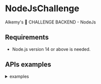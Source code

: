 # NodeJsChallenge
Alkemy's 🚀 CHALLENGE BACKEND - NodeJs

## Requirements

* Node.js version 14 or above is needed.

## APIs examples

<details>
<summary>examples</summary>

* Sign up a character using ```POST /auth/register``` Api:

![image](https://user-images.githubusercontent.com/11562125/133787200-1a3c2b8b-5a8e-4651-bcaa-a2664cd321a1.png)

* Sign in a character using ```GET /auth/login``` Api:

![image](https://user-images.githubusercontent.com/11562125/133788700-842087b7-ab9e-4fdb-8497-eb76f978302b.png)

* Create a new character using ```POST /characters``` Api: 

![image](https://user-images.githubusercontent.com/11562125/133789624-4e4cb847-447f-4349-8afb-ca03c561efb4.png)

* List all characters using ```GET /characters``` Api:

![image](https://user-images.githubusercontent.com/11562125/133790464-b126f96d-c14b-4b6b-a520-1d6f4ccddae7.png)

* Edit character using ```PUT /characters/{id}``` Api:

![image](https://user-images.githubusercontent.com/11562125/133791015-55404696-b370-4d67-9397-07c8d75f4f85.png)

* Delete a character using ```DELETE /characters/{id}``` Api:

![image](https://user-images.githubusercontent.com/11562125/133792547-4ce64088-8b7e-4652-962d-de7388ee6e24.png)

* View a character and his appearances using ```GET /characters/{id}``` Api:

![image](https://user-images.githubusercontent.com/11562125/133794810-3376f297-b99e-45af-934c-fdb8c1889301.png)

* Find a character by his name using ```GET /characters/name/{name}``` Api:

![image](https://user-images.githubusercontent.com/11562125/133795298-19d2f561-6b12-41f6-b32a-83812ffd3ea5.png)

* Find a character by his age using ```GET /characters/age/{age}``` Api:
  
![image](https://user-images.githubusercontent.com/11562125/133796114-569b82b8-4407-4c17-8d50-c1beb1d6a5ab.png)

* Find a character by a movie/serie using ```GET /characters/movies/{movieId}``` Api:
  
![image](https://user-images.githubusercontent.com/11562125/133796287-67c0ba10-d562-4b3b-bea2-376ba00e8d53.png)
  
* List all movies/series using ```GET /movies``` Api: 
  
![image](https://user-images.githubusercontent.com/11562125/133796594-a1feda70-4b13-4e14-8e61-d8aa09048ac6.png)

* View a movie/serie and its characters using ```GET /movies/{id}``` Api:
  
![image](https://user-images.githubusercontent.com/11562125/133796829-34c785ad-76a2-41fa-98f2-ceb34c7ec5f2.png)

* Create a movie using ```POST /movies``` Api:

![image](https://user-images.githubusercontent.com/11562125/133793857-aed33451-f441-4c40-be48-41ffc768e9cd.png)
  
* Update a movie/serie using ```PUT /movie/{id}``` Api:
  
![image](https://user-images.githubusercontent.com/11562125/133797156-ec56c328-66ee-4000-b0ce-fe386df8c892.png)

* Delete a movie/serie using ```DELETE /movie/{id}``` Api:
  
![image](https://user-images.githubusercontent.com/11562125/135288723-6100c207-a566-4896-a513-5cd594f0969d.png)
  
* Find a movie/serie by its name using ```GET /movies/name/{name}``` Api:
  
![image](https://user-images.githubusercontent.com/11562125/135290239-77342481-e0d9-4d33-abe6-6ffcd907da83.png)
  
* Find a movie/serie by its Genre using ```GET /movies/genre/{genreId}``` Api:
  
![image](https://user-images.githubusercontent.com/11562125/135290951-4fdb8dac-82ff-4e8d-b3ef-4c4de68b99d6.png)
  
* Order a movie/serie ascendant by its creation date using ```GET /movies/order/{ASC}``` Apí:
  
![image](https://user-images.githubusercontent.com/11562125/135291645-c3b02b53-6f89-4826-b190-a4c389f917f2.png)
  
* Order a movie/serie descendant by its creation date using ```GET /movies/order/{DESC}``` Api:

![image](https://user-images.githubusercontent.com/11562125/135292124-6e708c8f-de29-46e7-8d2a-1a12a83d5214.png)

</details>


